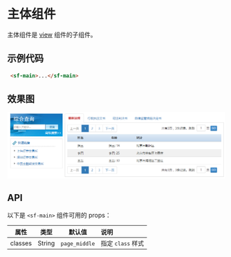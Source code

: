 # 主体组件
主体组件是 [view]() 组件的子组件。

## 示例代码

```html
 <sf-main>...</sf-main>
```

## 效果图

![preview](./media/main.png)

## API
以下是 `<sf-main>` 组件可用的 props：

| 属性 | 类型 | 默认值 | 说明 |
| :---: | :---: | :---: | :--- |
| classes | String | `page_middle` | 指定 `class` 样式 |